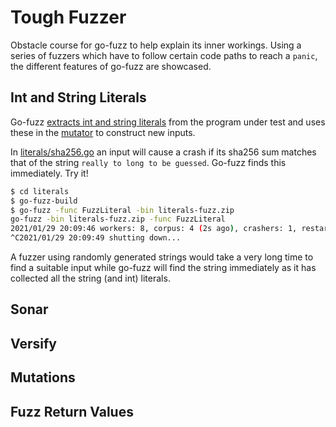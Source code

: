 # Tough Fuzzer

Obstacle course for go-fuzz to help explain its inner workings. Using a series of fuzzers which have to follow certain code
paths to reach a ```panic```, the different features of go-fuzz are showcased.

## Int and String Literals

Go-fuzz [extracts int and string literals](https://github.com/dvyukov/go-fuzz/blob/6a8e9d1f2415cf672ddbe864c2d4092287b33a21/go-fuzz-build/main.go#L570) from the program under test and uses these in the [mutator](https://github.com/dvyukov/go-fuzz/blob/90825f39c90b713570ea0cc748b0987937ae6288/go-fuzz/mutator.go#L346) to construct new inputs.

In [literals/sha256.go](./literals/sha256.go) an input will cause a crash if its sha256 sum matches that
of the string ```really to long to be guessed```. Go-fuzz finds this immediately. Try it!

```bash
$ cd literals
$ go-fuzz-build
$ go-fuzz -func FuzzLiteral -bin literals-fuzz.zip
go-fuzz -bin literals-fuzz.zip -func FuzzLiteral
2021/01/29 20:09:46 workers: 8, corpus: 4 (2s ago), crashers: 1, restarts: 1/0, execs: 0 (0/sec), cover: 0, uptime: 3s
^C2021/01/29 20:09:49 shutting down...
```

A fuzzer using randomly generated strings would take a very long time to find a suitable input while go-fuzz will
find the string immediately as it has collected all the string (and int) literals.

## Sonar    


## Versify


## Mutations


## Fuzz Return Values